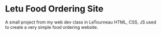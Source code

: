 # Letu Food Ordering Site
A small project from my web dev class in LeTourneau
HTML, CSS, JS used to create a very simple food ordering website.

